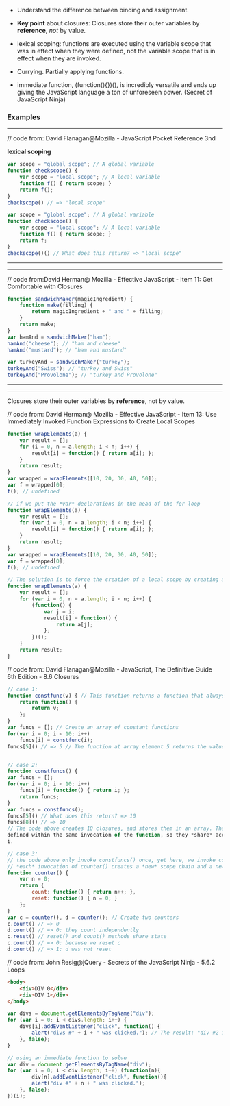 
- Understand the difference between binding and assignment.
- **Key point** about closures: Closures store their outer variables by **reference**, *not* by value.

- lexical scoping: functions are executed using the variable scope that was in effect when they were defined, not the variable scope that is in effect when they are invoked.

- Currying. Partially applying functions.

- immediate function, (function(){})(), is incredibly versatile and ends up giving the JavaScript language a ton of unforeseen power. (Secret of JavaScript Ninja)


### Examples

---
// code from: David Flanagan@Mozilla - JavaScript Pocket Reference 3nd

**lexical scoping**
```javascript
var scope = "global scope"; // A global variablefunction checkscope() {	var scope = "local scope"; // A local variable	function f() { return scope; }	return f();}checkscope() // => "local scope"

var scope = "global scope"; // A global variablefunction checkscope() {	var scope = "local scope"; // A local variable	function f() { return scope; }	return f;}checkscope()() // What does this return? => "local scope"
```
---


---
// code from:David Herman@ Mozilla - Effective JavaScript - Item 11: Get Comfortable with Closures


```javascript
function sandwichMaker(magicIngredient) {
	function make(filling) {
		return magicIngredient + " and " + filling;
	}
	return make;
}
var hamAnd = sandwichMaker("ham");
hamAnd("cheese"); // "ham and cheese"
hamAnd("mustard"); // "ham and mustard"

var turkeyAnd = sandwichMaker("turkey");
turkeyAnd("Swiss"); // "turkey and Swiss"
turkeyAnd("Provolone"); // "turkey and Provolone"
```
---
---

Closures store their outer variables by **reference**, not by value.

// code from: David Herman@ Mozilla - Effective JavaScript - Item 13: Use Immediately Invoked Function Expressions to Create Local Scopes
```javascript
function wrapElements(a) {
	var result = [];
	for (i = 0, n = a.length; i < n; i++) {
		result[i] = function() { return a[i]; };
	}
	return result;
}
var wrapped = wrapElements([10, 20, 30, 40, 50]);
var f = wrapped[0];
f(); // undefined

// if we put the *var* declarations in the head of the for loop
function wrapElements(a) {
	var result = [];
	for (var i = 0, n = a.length; i < n; i++) {
		result[i] = function() { return a[i]; };
	}
	return result;
}
var wrapped = wrapElements([10, 20, 30, 40, 50]);
var f = wrapped[0];
f(); // undefined

// The solution is to force the creation of a local scope by creating a nested function and calling it right away:
function wrapElements(a) {
	var result = [];
	for (var i = 0, n = a.length; i < n; i++) {
		(function() {
			var j = i;
			result[i] = function() {
				return a[j];
			};
		})();
	}
	return result;
}
```

// code from: David Flanagan@Mozilla - JavaScript, The Definitive Guide 6th Edition -  8.6  Closures
```javascript
// case 1:function constfunc(v) { // This function returns a function that always returns v
	return function() {
		return v;
	};
} var funcs = []; // Create an array of constant functionsfor(var i = 0; i < 10; i++)
	funcs[i] = constfunc(i);funcs[5]() // => 5 // The function at array element 5 returns the value 5.


// case 2:function constfuncs() {var funcs = [];for(var i = 0; i < 10; i++)	funcs[i] = function() { return i; };	return funcs;}var funcs = constfuncs();funcs[5]() // What does this return? => 10
funcs[8]() // => 10
// The code above creates 10 closures, and stores them in an array. The closures are alldefined within the same invocation of the function, so they *share* access to the variablei.

// case 3:
// the code above only invoke constfuncs() once, yet here, we invoke couter() twice
// *each* invocation of counter() creates a *new* scope chain and a new private variable. So if you call counter() twice, you get two counter objects with different private variables.
function counter() {	var n = 0;	return {		count: function() { return n++; },		reset: function() { n = 0; }	};}var c = counter(), d = counter(); // Create two countersc.count() // => 0d.count() // => 0: they count independentlyc.reset() // reset() and count() methods share statec.count() // => 0: because we reset cd.count() // => 1: d was not reset
```

// code from: John Resig@jQuery - Secrets of the JavaScript Ninja - 5.6.2 Loops
```html
<body>	<div>DIV 0</div>	<div>DIV 1</div>
</body>
```
```javascript	var divs = document.getElementsByTagName("div");for (var i = 0; i < divs.length; i++) {	divs[i].addEventListener("click", function() {
		alert("divs #" + i + " was clicked."); // The result: "div #2 is clicked". What's wrong?	}, false);}

// using an immediate function to solvevar div = document.getElementsByTagName("div");for (var i = 0; i < div.length; i++) (function(n){		div[n].addEventListener("click", function(){		alert("div #" + n + " was clicked.");	}, false);})(i);
```
